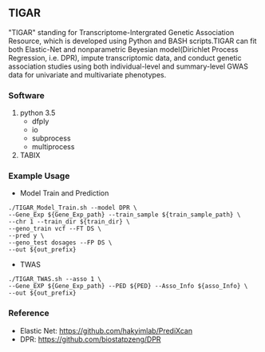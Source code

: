 ## TIGAR
"TIGAR" standing for Transcriptome-Intergrated Genetic Association Resource, which is developed using Python and BASH scripts.TIGAR can fit both Elastic-Net and nonparametric Beyesian model(Dirichlet Process Regression, i.e. DPR), impute transcriptomic data, and conduct genetic association studies using both individual-level and summary-level GWAS data for univariate and multivariate phenotypes.

### Software
1. python 3.5 
   - dfply
   - io
   - subprocess
   - multiprocess
2. TABIX

### Example Usage
- Model Train and Prediction
```
./TIGAR_Model_Train.sh --model DPR \
--Gene_Exp ${Gene_Exp_path} --train_sample ${train_sample_path} \
--chr 1 --train_dir ${train_dir} \
--geno_train vcf --FT DS \
--pred y \
--geno_test dosages --FP DS \
--out ${out_prefix}
```
- TWAS
```
./TIGAR_TWAS.sh --asso 1 \
--Gene_EXP ${Gene_Exp_path} --PED ${PED} --Asso_Info ${asso_Info} \
--out ${out_prefix}
```

### Reference
- Elastic Net: https://github.com/hakyimlab/PrediXcan  
- DPR: https://github.com/biostatpzeng/DPR
